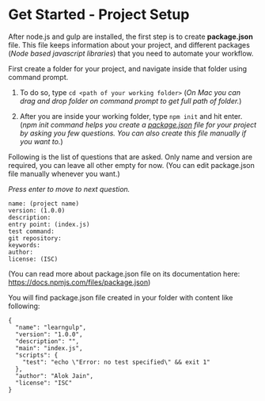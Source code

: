 # Get Started - Project Setup

After node.js and gulp are installed, the first step is to create **package.json** file. This file keeps information about your project, and different packages (*Node based javascript libraries*) that you need to automate your workflow.

First create a folder for your project, and navigate inside that folder using command prompt.

1. To do so, type ```cd <path of your working folder>```
(*On Mac you can drag and drop folder on command prompt to get full path of folder.*)

2. After you are inside your working folder, type ```npm init``` and hit enter. (*npm init command helps you create a [package.json](https://docs.npmjs.com/files/package.json) file for your project by asking you few questions. You can also create this file manually if you want to.*)

Following is the list of questions that are asked. Only name and version are required, you can leave all other empty for now. (You can edit package.json file manually whenever you want.) 

*Press enter to move to next question.*

```
name: (project name)
version: (1.0.0)
description:
entry point: (index.js)
test command:
git repository: 
keywords:
author: 
license: (ISC)
```

(You can read more about package.json file on its documentation here: https://docs.npmjs.com/files/package.json)

You will find package.json file created in your folder with content like following:

```
{
  "name": "learngulp",
  "version": "1.0.0",
  "description": "",
  "main": "index.js",
  "scripts": {
    "test": "echo \"Error: no test specified\" && exit 1"
  },
  "author": "Alok Jain",
  "license": "ISC"
}
```




